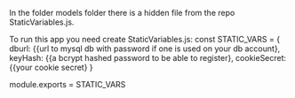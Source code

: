 In the folder models folder there is a hidden file from the repo StaticVariables.js.

To run this app you need create StaticVariables.js:
const STATIC_VARS = {
    dburl: {{url to mysql db with password if one is used on your db account},
    keyHash: {{a bcrypt hashed password to be able to register},
    cookieSecret: {{your cookie secret}
}

module.exports = STATIC_VARS